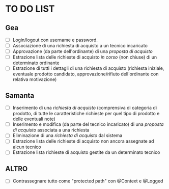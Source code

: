 # TO DO LIST

## Gea

- [ ]   Login/logout con username e password.
- [ ]   Associazione di una richiesta di acquisto a un tecnico incaricato
- [ ]   Approvazione (da parte dell'ordinante) di una  _proposta di acquisto_
- [ ]   Estrazione lista delle richieste di acquisto  _in corso_  (non chiuse) di un determinato ordinante
- [ ]  Estrazione di tutti i dettagli di una richiesta di acquisto (richiesta iniziale, eventuale prodotto candidato, approvazione/rifiuto dell'ordinante con relativa motivazione)

## Samanta
- [ ] Inserimento di una  _richiesta di acquisto_  (comprensiva di categoria di prodotto, di tutte le caratteristiche richieste per quel tipo di prodotto e delle eventuali note)
- [ ]  Inserimento e modifica (da parte del tecnico incaricato) di una  _proposta di acquisto_  associata a una richiesta
- [ ] Eliminazione di una  _richiesta di acquisto_  dal sistema
- [ ]  Estrazione lista delle richieste di acquisto non ancora assegnate ad alcun tecnico
- [ ] Estrazione lista richieste di acquisto gestite da un determinato tecnico

## ALTRO
- [ ] Contrassegnare tutto come "protected path" con @Context e @Logged


